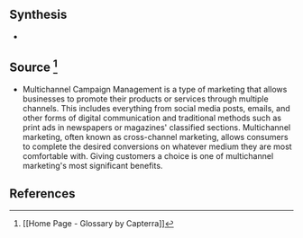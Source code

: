 ## Synthesis
- 
## Source [^1]
- Multichannel Campaign Management is a type of marketing that allows businesses to promote their products or services through multiple channels. This includes everything from social media posts, emails, and other forms of digital communication and traditional methods such as print ads in newspapers or magazines' classified sections. Multichannel marketing, often known as cross-channel marketing, allows consumers to complete the desired conversions on whatever medium they are most comfortable with. Giving customers a choice is one of multichannel marketing's most significant benefits.
## References

[^1]: [[Home Page - Glossary by Capterra]]